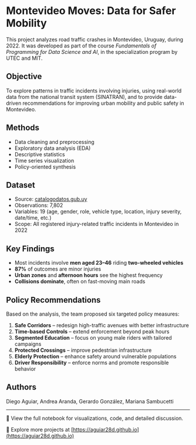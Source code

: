 # Montevideo Moves: Data for Safer Mobility

This project analyzes road traffic crashes in Montevideo, Uruguay, during 2022. It was developed as part of the course *Fundamentals of Programming for Data Science and AI*, in the specialization program by UTEC and MIT.

## Objective

To explore patterns in traffic incidents involving injuries, using real-world data from the national transit system (SINATRAN), and to provide data-driven recommendations for improving urban mobility and public safety in Montevideo.

## Methods

- Data cleaning and preprocessing
- Exploratory data analysis (EDA)
- Descriptive statistics
- Time series visualization
- Policy-oriented synthesis

##  Dataset

- Source: [catalogodatos.gub.uy](https://catalogodatos.gub.uy)
- Observations: 7,802
- Variables: 19 (age, gender, role, vehicle type, location, injury severity, date/time, etc.)
- Scope: All registered injury-related traffic incidents in Montevideo in 2022

## Key Findings

- Most incidents involve **men aged 23–46** riding **two-wheeled vehicles**
- **87%** of outcomes are minor injuries
- **Urban zones** and **afternoon hours** see the highest frequency
- **Collisions dominate**, often on fast-moving main roads

## Policy Recommendations

Based on the analysis, the team proposed six targeted policy measures:

1. **Safe Corridors** – redesign high-traffic avenues with better infrastructure
2. **Time-based Controls** – extend enforcement beyond peak hours
3. **Segmented Education** – focus on young male riders with tailored campaigns
4. **Protected Crossings** – improve pedestrian infrastructure
5. **Elderly Protection** – enhance safety around vulnerable populations
6. **Driver Responsibility** – enforce norms and promote responsible behavior

## Authors

Diego Aguiar, Andrea Aranda, Gerardo González, Mariana Sambucetti

---

📁 View the full notebook for visualizations, code, and detailed discussion.

🧪 Explore more projects at [https://aguiar28d.github.io](https://aguiar28d.github.io)
